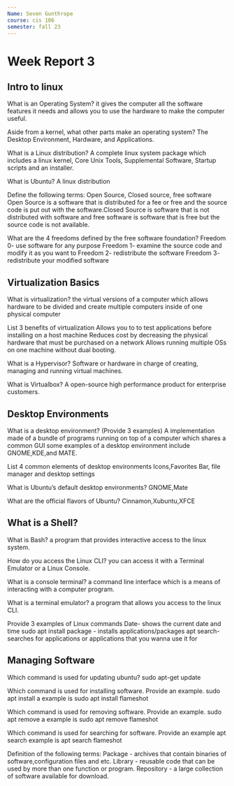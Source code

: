 ```yaml
---
Name: Seven Gunthrope
course: cis 106
semester: fall 23
---
```


# Week Report 3

## Intro to linux
What is an Operating System?
it gives the computer all the software features it needs and allows you to use the hardware to make the computer useful.

Aside from a kernel, what other parts make an operating system?
The Desktop Environment, Hardware, and Applications.

What is a Linux distribution?
A complete linux system package which includes a linux kernel, Core Unix Tools, Supplemental Software, Startup scripts and an installer.

What is Ubuntu?
A linux distribution

Define the following terms: Open Source, Closed source, free software
Open Source is a software that is distributed for a fee or free and the source code is put out with the software.Closed Source is software that is not distributed with software and free software is software that is free but the source code is not available.

What are the 4 freedoms defined by the free software foundation?
Freedom 0- use software for any purpose
Freedom 1- examine the source code and modify it as you want to
Freedom 2- redistribute the software
Freedom 3- redistribute your modified software

## Virtualization Basics
What is virtualization?
the virtual versions of a computer which allows hardware to be divided and create multiple computers inside of one physical computer

List 3 benefits of virtualization
Allows you to to test applications before installing on a host machine
Reduces cost by decreasing the physical hardware that must be purchased on a network
Allows running multiple OSs on one machine without dual booting.

What is a Hypervisor?
Software or hardware in charge of creating, managing and running virtual machines.

What is Virtualbox?
A open-source high performance product for enterprise customers.

## Desktop Environments
What is a desktop environment? (Provide 3 examples)
A implementation made of a bundle of programs running on top of a computer which shares a common GUI some examples of a desktop environment include GNOME,KDE,and MATE.

List 4 common elements of desktop environments
Icons,Favorites Bar, file manager and desktop settings

What is Ubuntu’s default desktop environments?
GNOME,Mate

What are the official flavors of Ubuntu?
Cinnamon,Xubuntu,XFCE 

## What is a Shell?
What is Bash?
a program that provides interactive access to the linux system.

How do you access the Linux CLI?
you can access it with a Terminal Emulator or a Linux Console.

What is a console terminal?
a command line interface which is a means of interacting with a computer program.

What is a terminal emulator?
a program that allows you access to the linux CLI.

Provide 3 examples of Linux commands
Date- shows the current date and time
sudo apt install package - installs applications/packages
apt search- searches for applications or applications that you wanna use it for

## Managing Software
Which command is used for updating ubuntu?
sudo apt-get update

Which command is used for installing software. Provide an example.
sudo apt install a example is sudo apt install flameshot

Which command is used for removing software. Provide an example.
sudo apt remove a example is sudo apt remove flameshot

Which command is used for searching for software. Provide an example
apt search example is apt search flameshot

Definition of the following terms:
Package - archives that contain binaries of software,configuration files and etc.
Library - reusable code that can be used by more than one function or program.
Repository - a large collection of software available for download.